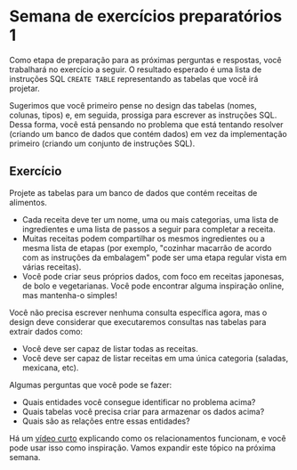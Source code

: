 # Semana de exercícios preparatórios 1

Como etapa de preparação para as próximas perguntas e respostas, você trabalhará no exercício a seguir. O resultado esperado é uma lista de instruções SQL `CREATE TABLE` representando as tabelas que você irá projetar.

Sugerimos que você primeiro pense no design das tabelas (nomes, colunas, tipos) e, em seguida, prossiga para escrever as instruções SQL. Dessa forma, você está pensando no problema que está tentando resolver (criando um banco de dados que contém dados) em vez da implementação primeiro (criando um conjunto de instruções SQL).

## Exercício

Projete as tabelas para um banco de dados que contém receitas de alimentos.

- Cada receita deve ter um nome, uma ou mais categorias, uma lista de ingredientes e uma lista de passos a seguir para completar a receita.
- Muitas receitas podem compartilhar os mesmos ingredientes ou a mesma lista de etapas (por exemplo, "cozinhar macarrão de acordo com as instruções da embalagem" pode ser uma etapa regular vista em várias receitas).
- Você pode criar seus próprios dados, com foco em receitas japonesas, de bolo e vegetarianas. Você pode encontrar alguma inspiração online, mas mantenha-o simples!

Você não precisa escrever nenhuma consulta específica agora, mas o design deve considerar que executaremos consultas nas tabelas para extrair dados como:

- Você deve ser capaz de listar todas as receitas.
- Você deve ser capaz de listar receitas em uma única categoria (saladas, mexicana, etc).

Algumas perguntas que você pode se fazer:

- Quais entidades você consegue identificar no problema acima?
- Quais tabelas você precisa criar para armazenar os dados acima?
- Quais são as relações entre essas entidades?

Há um [vídeo curto](https://www.youtube.com/watch?v=C3icLzBtg8I) explicando como os relacionamentos funcionam, e você pode usar isso como inspiração. Vamos expandir este tópico na próxima semana.

